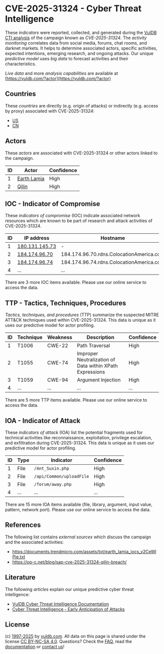# CVE-2025-31324 - Cyber Threat Intelligence

These _indicators_ were reported, collected, and generated during the [VulDB CTI analysis](https://vuldb.com/?kb.cti) of the campaign known as _CVE-2025-31324_. The _activity monitoring_ correlates data from social media, forums, chat rooms, and darknet markets. It helps to determine associated actors, specific activities, expected intentions, emerging research, and ongoing attacks. Our unique _predictive model_ uses _big data_ to forecast activities and their characteristics.

_Live data_ and more _analysis capabilities_ are available at [https://vuldb.com/?actor](https://vuldb.com/?actor)

## Countries

These _countries_ are directly (e.g. origin of attacks) or indirectly (e.g. access by proxy) associated with CVE-2025-31324:

* [US](https://vuldb.com/?country.us)
* [CN](https://vuldb.com/?country.cn)

## Actors

These _actors_ are associated with CVE-2025-31324 or other actors linked to the campaign.

ID | Actor | Confidence
-- | ----- | ----------
1 | [Earth Lamia](https://vuldb.com/?actor.earth_lamia) | High
2 | [Qilin](https://vuldb.com/?actor.qilin) | High

## IOC - Indicator of Compromise

These _indicators of compromise_ (IOC) indicate associated network resources which are known to be part of research and attack activities of CVE-2025-31324.

ID | IP address | Hostname | Actor | Confidence
-- | ---------- | -------- | ----- | ----------
1 | [180.131.145.73](https://vuldb.com/?ip.180.131.145.73) | - | [Qilin](https://vuldb.com/?actor.qilin) | High
2 | [184.174.96.70](https://vuldb.com/?ip.184.174.96.70) | 184.174.96.70.rdns.ColocationAmerica.com | [Qilin](https://vuldb.com/?actor.qilin) | High
3 | [184.174.96.74](https://vuldb.com/?ip.184.174.96.74) | 184.174.96.74.rdns.ColocationAmerica.com | [Qilin](https://vuldb.com/?actor.qilin) | High
4 | ... | ... | ... | ...

There are 3 more IOC items available. Please use our online service to access the data.

## TTP - Tactics, Techniques, Procedures

_Tactics, techniques, and procedures_ (TTP) summarize the suspected MITRE ATT&CK techniques used within CVE-2025-31324. This data is unique as it uses our predictive model for actor profiling.

ID | Technique | Weakness | Description | Confidence
-- | --------- | -------- | ----------- | ----------
1 | T1006 | CWE-22 | Path Traversal | High
2 | T1055 | CWE-74 | Improper Neutralization of Data within XPath Expressions | High
3 | T1059 | CWE-94 | Argument Injection | High
4 | ... | ... | ... | ...

There are 5 more TTP items available. Please use our online service to access the data.

## IOA - Indicator of Attack

These _indicators of attack_ (IOA) list the potential fragments used for technical activities like reconnaissance, exploitation, privilege escalation, and exfiltration during CVE-2025-31324. This data is unique as it uses our predictive model for actor profiling.

ID | Type | Indicator | Confidence
-- | ---- | --------- | ----------
1 | File | `/Ant_Suxin.php` | High
2 | File | `/api/Common/uploadFile` | High
3 | File | `/forum/away.php` | High
4 | ... | ... | ...

There are 15 more IOA items available (file, library, argument, input value, pattern, network port). Please use our online service to access the data.

## References

The following list contains _external sources_ which discuss the campaign and the associated activities:

* https://documents.trendmicro.com/assets/txt/earth_lamia_iocs_v2CeWlPie.txt
* https://op-c.net/blog/sap-cve-2025-31324-qilin-breach/

## Literature

The following _articles_ explain our unique predictive cyber threat intelligence:

* [VulDB Cyber Threat Intelligence Documentation](https://vuldb.com/?kb.cti)
* [Cyber Threat Intelligence - Early Anticipation of Attacks](https://www.scip.ch/en/?labs.20201022)

## License

(c) [1997-2025](https://vuldb.com/?kb.changelog) by [vuldb.com](https://vuldb.com/?kb.about). All data on this page is shared under the license [CC BY-NC-SA 4.0](https://creativecommons.org/licenses/by-nc-sa/4.0/). Questions? Check the [FAQ](https://vuldb.com/?kb.faq), read the [documentation](https://vuldb.com/?kb) or [contact us](https://vuldb.com/?contact)!
